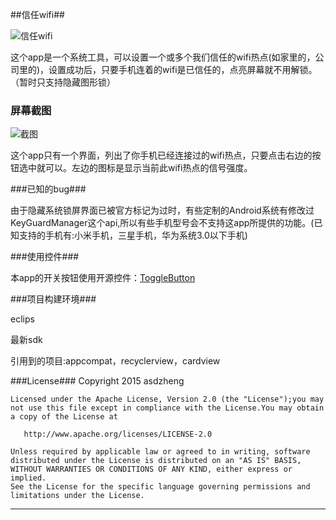 ##信任wifi##

![信任wifi][1]

这个app是一个系统工具，可以设置一个或多个我们信任的wifi热点(如家里的，公司里的)，设置成功后，只要手机连着的wifi是已信任的，点亮屏幕就不用解锁。（暂时只支持隐藏图形锁）

### 屏幕截图 ###

![截图][2]

这个app只有一个界面，列出了你手机已经连接过的wifi热点，只要点击右边的按钮选中就可以。左边的图标是显示当前此wifi热点的信号强度。

###已知的bug###

由于隐藏系统锁屏界面已被官方标记为过时，有些定制的Android系统有修改过KeyGuardManager这个api,所以有些手机型号会不支持这app所提供的功能。(已知支持的手机有:小米手机，三星手机，华为系统3.0以下手机)

###使用控件###

本app的开关按钮使用开源控件：[ToggleButton][3]

###项目构建环境###

eclips

最新sdk

引用到的项目:appcompat，recyclerview，cardview

###License###
    Copyright 2015 asdzheng

    Licensed under the Apache License, Version 2.0 (the "License");you may not use this file except in compliance with the License.You may obtain a copy of the License at
    
       http://www.apache.org/licenses/LICENSE-2.0
    
    Unless required by applicable law or agreed to in writing, software distributed under the License is distributed on an "AS IS" BASIS, WITHOUT WARRANTIES OR CONDITIONS OF ANY KIND, either express or implied.
    See the License for the specific language governing permissions and limitations under the License.


---



  [1]: http://img.blog.csdn.net/20150503172344944?watermark/2/text/aHR0cDovL2Jsb2cuY3Nkbi5uZXQvYXNkemhlbmc=/font/5a6L5L2T/fontsize/400/fill/I0JBQkFCMA==/dissolve/70/gravity/Center
  [2]: http://img.blog.csdn.net/20150503172851890?watermark/2/text/aHR0cDovL2Jsb2cuY3Nkbi5uZXQvYXNkemhlbmc=/font/5a6L5L2T/fontsize/400/fill/I0JBQkFCMA==/dissolve/70/gravity/Center
  [3]: https://github.com/zcweng/ToggleButton
